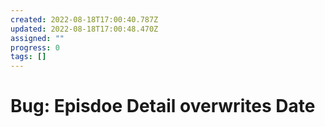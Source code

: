 ```yaml
---
created: 2022-08-18T17:00:40.787Z
updated: 2022-08-18T17:00:48.470Z
assigned: ""
progress: 0
tags: []
---
```


# Bug: Episdoe Detail overwrites Date

